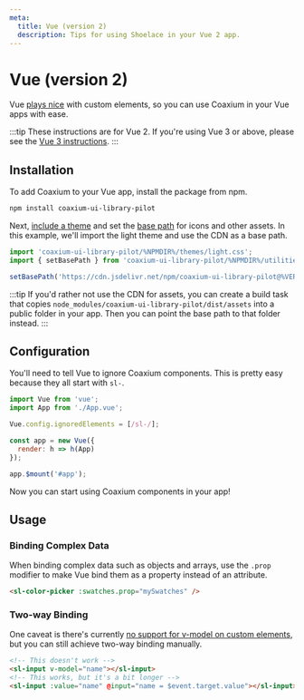 ```yaml
---
meta:
  title: Vue (version 2)
  description: Tips for using Shoelace in your Vue 2 app.
---
```


# Vue (version 2)

Vue [plays nice](https://custom-elements-everywhere.com/#vue) with custom elements, so you can use Coaxium in your Vue apps with ease.

:::tip
These instructions are for Vue 2. If you're using Vue 3 or above, please see the [Vue 3 instructions](/frameworks/vue).
:::

## Installation

To add Coaxium to your Vue app, install the package from npm.

```bash
npm install coaxium-ui-library-pilot
```

Next, [include a theme](/getting-started/themes) and set the [base path](/getting-started/installation#setting-the-base-path) for icons and other assets. In this example, we'll import the light theme and use the CDN as a base path.

```jsx
import 'coaxium-ui-library-pilot/%NPMDIR%/themes/light.css';
import { setBasePath } from 'coaxium-ui-library-pilot/%NPMDIR%/utilities/base-path';

setBasePath('https://cdn.jsdelivr.net/npm/coaxium-ui-library-pilot@%VERSION%/%CDNDIR%/');
```

:::tip
If you'd rather not use the CDN for assets, you can create a build task that copies `node_modules/coaxium-ui-library-pilot/dist/assets` into a public folder in your app. Then you can point the base path to that folder instead.
:::

## Configuration

You'll need to tell Vue to ignore Coaxium components. This is pretty easy because they all start with `sl-`.

```js
import Vue from 'vue';
import App from './App.vue';

Vue.config.ignoredElements = [/sl-/];

const app = new Vue({
  render: h => h(App)
});

app.$mount('#app');
```

Now you can start using Coaxium components in your app!

## Usage

### Binding Complex Data

When binding complex data such as objects and arrays, use the `.prop` modifier to make Vue bind them as a property instead of an attribute.

```html
<sl-color-picker :swatches.prop="mySwatches" />
```

### Two-way Binding

One caveat is there's currently [no support for v-model on custom elements](https://github.com/vuejs/vue/issues/7830), but you can still achieve two-way binding manually.

```html
<!-- This doesn't work -->
<sl-input v-model="name"></sl-input>
<!-- This works, but it's a bit longer -->
<sl-input :value="name" @input="name = $event.target.value"></sl-input>
```
